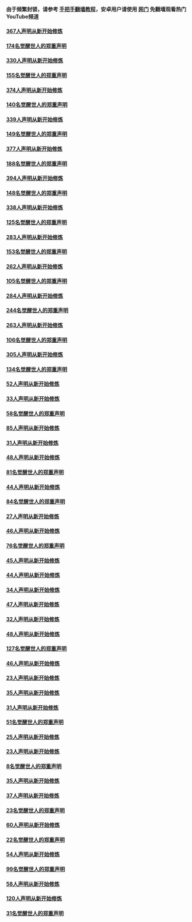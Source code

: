 #### 由于频繁封锁，请参考 [手把手翻墙教程](https://github.com/gfw-breaker/guides/wiki/)，安卓用户请使用 [网门](https://github.com/gfw-breaker/nogfw/blob/master/dl.md?t=06040701) 免翻墙观看热门YouTube频道 

#### [367人声明从新开始修炼](../pages/91/426421.md?t=06040701) 

#### [174名觉醒世人的郑重声明](../pages/91/426420.md?t=06040701) 

#### [330人声明从新开始修炼](../pages/91/426139.md?t=06040701) 

#### [155名觉醒世人的郑重声明](../pages/91/426138.md?t=06040701) 

#### [374人声明从新开始修炼](../pages/91/425811.md?t=06040701) 

#### [140名觉醒世人的郑重声明](../pages/91/425810.md?t=06040701) 

#### [339人声明从新开始修炼](../pages/91/425690.md?t=06040701) 

#### [149名觉醒世人的郑重声明](../pages/91/425689.md?t=06040701) 

#### [377人声明从新开始修炼](../pages/91/424867.md?t=06040701) 

#### [188名觉醒世人的郑重声明](../pages/91/424866.md?t=06040701) 

#### [394人声明从新开始修炼](../pages/91/423914.md?t=06040701) 

#### [148名觉醒世人的郑重声明](../pages/91/423913.md?t=06040701) 

#### [338人声明从新开始修炼](../pages/91/423540.md?t=06040701) 

#### [125名觉醒世人的郑重声明](../pages/91/423539.md?t=06040701) 

#### [283人声明从新开始修炼](../pages/91/423296.md?t=06040701) 

#### [153名觉醒世人的郑重声明](../pages/91/423295.md?t=06040701) 

#### [262人声明从新开始修炼](../pages/91/423004.md?t=06040701) 

#### [105名觉醒世人的郑重声明](../pages/91/423003.md?t=06040701) 

#### [284人声明从新开始修炼](../pages/91/422707.md?t=06040701) 

#### [244名觉醒世人的郑重声明](../pages/91/422706.md?t=06040701) 

#### [263人声明从新开始修炼](../pages/91/422553.md?t=06040701) 

#### [106名觉醒世人的郑重声明](../pages/91/422552.md?t=06040701) 

#### [305人声明从新开始修炼](../pages/91/422153.md?t=06040701) 

#### [134名觉醒世人的郑重声明](../pages/91/422152.md?t=06040701) 

#### [52人声明从新开始修炼](../pages/91/421846.md?t=06040701) 

#### [33人声明从新开始修炼](../pages/91/421804.md?t=06040701) 

#### [58名觉醒世人的郑重声明](../pages/91/421845.md?t=06040701) 

#### [85人声明从新开始修炼](../pages/91/421769.md?t=06040701) 

#### [31人声明从新开始修炼](../pages/91/421763.md?t=06040701) 

#### [48人声明从新开始修炼](../pages/91/421605.md?t=06040701) 

#### [81名觉醒世人的郑重声明](../pages/91/421656.md?t=06040701) 

#### [44人声明从新开始修炼](../pages/91/421544.md?t=06040701) 

#### [84名觉醒世人的郑重声明](../pages/91/421543.md?t=06040701) 

#### [27人声明从新开始修炼](../pages/91/421465.md?t=06040701) 

#### [46人声明从新开始修炼](../pages/91/421454.md?t=06040701) 

#### [76名觉醒世人的郑重声明](../pages/91/421453.md?t=06040701) 

#### [45人声明从新开始修炼](../pages/91/421452.md?t=06040701) 

#### [44人声明从新开始修炼](../pages/91/421422.md?t=06040701) 

#### [34人声明从新开始修炼](../pages/91/421322.md?t=06040701) 

#### [47人声明从新开始修炼](../pages/91/421264.md?t=06040701) 

#### [32人声明从新开始修炼](../pages/91/421225.md?t=06040701) 

#### [48人声明从新开始修炼](../pages/91/421202.md?t=06040701) 

#### [127名觉醒世人的郑重声明](../pages/91/421224.md?t=06040701) 

#### [46人声明从新开始修炼](../pages/91/421203.md?t=06040701) 

#### [23人声明从新开始修炼](../pages/91/421138.md?t=06040701) 

#### [35人声明从新开始修炼](../pages/91/421122.md?t=06040701) 

#### [31人声明从新开始修炼](../pages/91/421081.md?t=06040701) 

#### [51名觉醒世人的郑重声明](../pages/91/421080.md?t=06040701) 

#### [25人声明从新开始修炼](../pages/91/421020.md?t=06040701) 

#### [23人声明从新开始修炼](../pages/91/420884.md?t=06040701) 

#### [8名觉醒世人的郑重声明](../pages/91/420883.md?t=06040701) 

#### [35人声明从新开始修炼](../pages/91/420809.md?t=06040701) 

#### [37人声明从新开始修炼](../pages/91/420766.md?t=06040701) 

#### [23名觉醒世人的郑重声明](../pages/91/420765.md?t=06040701) 

#### [60人声明从新开始修炼](../pages/91/420727.md?t=06040701) 

#### [22名觉醒世人的郑重声明](../pages/91/420726.md?t=06040701) 

#### [54人声明从新开始修炼](../pages/91/420529.md?t=06040701) 

#### [99名觉醒世人的郑重声明](../pages/91/420528.md?t=06040701) 

#### [58人声明从新开始修炼](../pages/91/420198.md?t=06040701) 

#### [120人声明从新开始修炼](../pages/91/420141.md?t=06040701) 

#### [31名觉醒世人的郑重声明](../pages/91/420197.md?t=06040701) 

